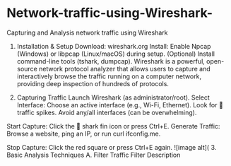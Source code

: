 # Network-traffic-using-Wireshark-
Capturing and Analysis network traffic using Wireshark 
1. Installation & Setup
Download: wireshark.org
Install:
Enable Npcap (Windows) or libpcap (Linux/macOS) during setup.
(Optional) Install command-line tools (tshark, dumpcap).
Wireshark is a powerful, open-source network protocol analyzer that allows users to capture and interactively browse the traffic running on a computer network, providing deep inspection of hundreds of protocols.

2. Capturing Traffic
Launch Wireshark (as administrator/root).
Select Interface:
Choose an active interface (e.g., Wi-Fi, Ethernet). Look for 📶 traffic spikes.
Avoid any/all interfaces (can be overwhelming).

Start Capture:
Click the 🦈 shark fin icon or press Ctrl+E.
Generate Traffic:
Browse a website, ping an IP, or run curl ifconfig.me.

Stop Capture:
Click the red square or press Ctrl+E again.
![image alt](
3. Basic Analysis Techniques
A. Filter Traffic
Filter	Description

